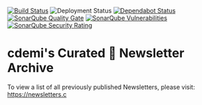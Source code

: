 [![Build Status](https://dev.azure.com/christopherdemicoli/NewsletterCurator/_apis/build/status/cdemi.NewsletterCurator)](https://dev.azure.com/christopherdemicoli/NewsletterCurator/_build/latest?definitionId=2) ![Deployment Status](https://vsrm.dev.azure.com/christopherdemicoli/_apis/public/Release/badge/4caf03a9-fa0f-41be-9736-9dcaa5a2c607/2/2) [![Dependabot Status](https://api.dependabot.com/badges/status?host=github&repo=cdemi/NewsletterCurator)](https://dependabot.com) [![SonarQube Quality Gate](https://sonarcloud.io/api/project_badges/measure?project=cdemi_NewsletterCurator&metric=alert_status)](https://sonarcloud.io/dashboard?id=cdemi_NewsletterCurator) [![SonarQube Vulnerabilities](https://sonarcloud.io/api/project_badges/measure?project=cdemi_NewsletterCurator&metric=vulnerabilities)](https://sonarcloud.io/dashboard?id=cdemi_NewsletterCurator) [![SonarQube Security Rating](https://sonarcloud.io/api/project_badges/measure?project=cdemi_NewsletterCurator&metric=security_rating)](https://sonarcloud.io/dashboard?id=cdemi_NewsletterCurator)

# cdemi's Curated	📰 Newsletter Archive

To view a list of all previously published Newsletters, please visit: https://newsletters.c
